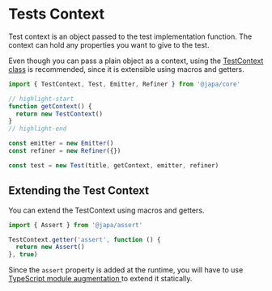 # Tests Context

Test context is an object passed to the test implementation function. The context can hold any properties you want to give to the test.

Even though you can pass a plain object as a context, using the [TestContext class](https://github.com/japa/core/blob/next/src/TestContext/index.ts) is recommended, since it is extensible using macros and getters.

```ts
import { TestContext, Test, Emitter, Refiner } from '@japa/core'

// highlight-start
function getContext() {
  return new TestContext() 
}
// highlight-end

const emitter = new Emitter()
const refiner = new Refiner({})

const test = new Test(title, getContext, emitter, refiner)
```

## Extending the Test Context

You can extend the TestContext using macros and getters.

```ts
import { Assert } from '@japa/assert'

TestContext.getter('assert', function () {
  return new Assert()
}, true)
```

Since the `assert` property is added at the runtime, you will have to use [TypeScript module augmentation ](https://www.typescriptlang.org/docs/handbook/declaration-merging.html#module-augmentation) to extend it statically.
